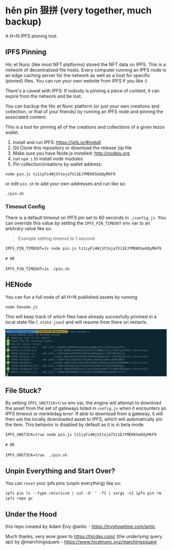 # hěn pīn 狠拼 (very together, much backup)

A H=N IPFS pinning tool.

## IPFS Pinning

Hic et Nunc (like most NFT platforms) stored the NFT data on IPFS. This is a network of decentralized file hosts. Every computer running an IPFS node is an edge caching server for the network as well as a host for specific (pinned) files. You can run your own website from IPFS if you like :)

There's a caveat with IPFS: If nobody is pinning a piece of content, it can expire from the network and be lost.

You can backup the Hic et Nunc platform (or just your own creations and collection, or that of your friends) by running an IPFS node and pinning the associated content.

This is a tool for pinning all of the creations and collections of a given tezos wallet.

1. Install and run IPFS: https://ipfs.io/#install
2. Git Clone this repository or download the release zip file
3. Make sure you have Node.js installed: http://nodejs.org
4. run `npm i` to install node modules
5. Pin collection/creations by wallet address:

```
node pin.js tz1iyFi4WjSttoja7Vi1EJYMEKKSebQyMkF9
```

or edit `pin.sh` to add your own addresses and run like so:

```
./pin.sh
```

### Timeout Config

There is a default timeout on IPFS pin set to 60 seconds in `./config.js`. You can override this value by setting the `IPFS_PIN_TIMEOUT` env var to an arbitrary value like so:

> Example setting timeout to 1 second:

```
IPFS_PIN_TIMEOUT=1s node pin.js tz1iyFi4WjSttoja7Vi1EJYMEKKSebQyMkF9

# OR

IPFS_PIN_TIMEOUT=1s ./pin.sh
```

## HENode

You can fun a full node of all H=N published assets by running

```
node henode.js
```

This will keep track of which files have already succesfully pinnned in a local state file (`.state.json`) and will resume from there on restarts.

![henode running](./docs/henode.png)

## File Stuck?

By setting `IPFS_UNSTICK=true` env var, the engine will attempt to download the asset from the set of gateways listed in `config.js` when it encounters an IPFS timeout or merkledag error. If able to download from a gateway, it will then `add` the locally downloaded asset to IPFS, which will automatically pin the item. This behavior is disabled by default as it is in beta mode.

```
IPFS_UNSTICK=true node pin.js tz1iyFi4WjSttoja7Vi1EJYMEKKSebQyMkF9

# OR

IPFS_UNSTICK=true  ./pin.sh
```

## Unpin Everything and Start Over?

You can `reset` your ipfs pins (unpin everything) like so:

```
ipfs pin ls --type recursive | cut -d' ' -f1 | xargs -n1 ipfs pin rm
ipfs repo gc
```

## Under the Hood

this repo created by Adam Eivy @antic - https://tryshowtime.com/antic

Much thanks, very wow goes to https://hicdex.com/ (the underlying query api) by @marchingsquare - https://www.hicetnunc.xyz/marchingsquare
